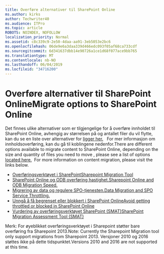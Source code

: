 ```yaml
---
title: Overføre alternativer til SharePoint Online
ms.author: kirks
author: Techwriter40
ms.audience: ITPro
ms.topic: article
ROBOTS: NOINDEX, NOFOLLOW
localization_priority: Normal
ms.assetid: c8c339c9-2e50-4daa-aa91-3eb5053e2bc6
ms.openlocfilehash: 06de9e6a3daa339d466edc093f05af68ca733cdf
ms.sourcegitcommit: 6d341637dbb14e90726a1ce1d68f077ace9bb765
ms.translationtype: MT
ms.contentlocale: nb-NO
ms.lasthandoff: 06/04/2019
ms.locfileid: "34716200"
---
```

# <a name="migrate-options-to-sharepoint-online"></a><span data-ttu-id="9479a-102">Overføre alternativer til SharePoint Online</span><span class="sxs-lookup"><span data-stu-id="9479a-102">Migrate options to SharePoint Online</span></span>

<p><span data-ttu-id="9479a-103">Det finnes ulike alternativer som er tilgjengelige for å overføre innholdet til SharePoint Online, avhengig av størrelsen på og antallet filer du vil flytte, kan du se en liste over alternativer for <a href="https://docs.microsoft.com/en-us/sharepointmigration/migrate-to-sharepoint-online">ligger her.</a> &nbsp; For mer informasjon om innholdsoverføring, kan du gå til koblingene nedenfor.</span><span class="sxs-lookup"><span data-stu-id="9479a-103">There are different options available to migrate content to SharePoint Online, depending on the size and quantity of files you need to move , please see a list of options <a href="https://docs.microsoft.com/en-us/sharepointmigration/migrate-to-sharepoint-online">located here.</a>&nbsp; For more information on content migration, please visit the links below.</span></span></p> <ul> <li><span data-ttu-id="9479a-104"><a href="https://docs.microsoft.com/en-us/sharepointmigration/introducing-the-sharepoint-migration-tool">Overføringsverktøyet i SharePoint</a></span><span class="sxs-lookup"><span data-stu-id="9479a-104"><a href="https://docs.microsoft.com/en-us/sharepointmigration/introducing-the-sharepoint-migration-tool">Sharepoint Migration Tool</a></span></span></li> <li><span data-ttu-id="9479a-105"><a href="https://docs.microsoft.com/en-us/sharepointmigration/sharepoint-online-and-onedrive-migration-speed">SharePoint Online og ODB overføring hastighet.</a></span><span class="sxs-lookup"><span data-stu-id="9479a-105"><a href="https://docs.microsoft.com/en-us/sharepointmigration/sharepoint-online-and-onedrive-migration-speed">Sharepoint Online and ODB Migration Speed.</a></span></span></li> <li><span data-ttu-id="9479a-106"><a href="https://blogs.technet.microsoft.com/sposupport/2017/08/12/data-migration-and-spo-service-throttling/">Migrering av data og regulere SPO-tjenesten.</a></span><span class="sxs-lookup"><span data-stu-id="9479a-106"><a href="https://blogs.technet.microsoft.com/sposupport/2017/08/12/data-migration-and-spo-service-throttling/">Data Migration and SPO Service Throttling.</a></span></span></li> <li><span data-ttu-id="9479a-107"><a href="https://docs.microsoft.com/en-us/sharepoint/dev/general-development/how-to-avoid-getting-throttled-or-blocked-in-sharepoint-online">Unngå å få begrenset eller blokkert i SharePoint Online</a></span><span class="sxs-lookup"><span data-stu-id="9479a-107"><a href="https://docs.microsoft.com/en-us/sharepoint/dev/general-development/how-to-avoid-getting-throttled-or-blocked-in-sharepoint-online">Avoid getting throttled or blocked in SharePoint Online</a></span></span></li> <li><span data-ttu-id="9479a-108"><a href="https://www.microsoft.com/en-us/download/details.aspx?id=53598&amp;751be11f-ede8-5a0c-058c-2ee190a24fa6=True">Vurdering av overføringsverktøyet SharePoint (SMAT)</a></span><span class="sxs-lookup"><span data-stu-id="9479a-108"><a href="https://www.microsoft.com/en-us/download/details.aspx?id=53598&amp;751be11f-ede8-5a0c-058c-2ee190a24fa6=True">SharePoint Migration Assessment Tool (SMAT)</a></span></span></li> </ul> <p><span data-ttu-id="9479a-109">Merk: For øyeblikket overføringsverktøyet i Sharepoint støtter bare overføring fra Sharepoint 2013.</span><span class="sxs-lookup"><span data-stu-id="9479a-109">Note: Currently the Sharepoint Migration tool only support migrations from Sharepoint 2013.</span></span> <span data-ttu-id="9479a-110">Versjoner 2010 og 2016 støttes ikke på dette tidspunktet.</span><span class="sxs-lookup"><span data-stu-id="9479a-110">Versions 2010 and 2016 are not supported at this time.</span></span></p>


